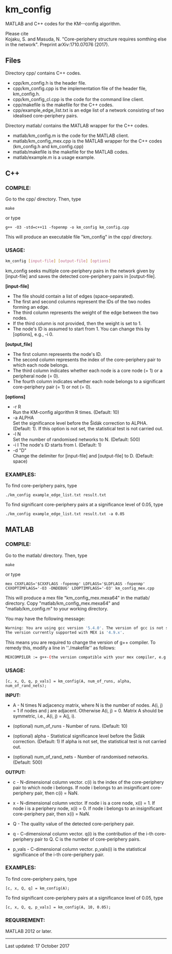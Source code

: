 # km_config
MATLAB and C++ codes for the KM--config algorithm.

Please cite  
  Kojaku, S. and Masuda, N. "Core-periphery structure requires somthing else in the network". Preprint arXiv:1710.07076 (2017).


## Files
Directory cpp/ contains C++ codes.  
  * cpp/km_config.h is the header file.
  * cpp/km_config.cpp is the implementation file of the header file, km_config.h.
  * cpp/km_config_cl.cpp is the code for the command line client.
  * cpp/makefile is the makefile for the C++ codes. 
  * cpp/example_edge_list.txt is an edge list of a network consisting of two idealised core-periphery pairs.


Directory matlab/ contains the MATLAB wrapper for the C++ codes.  
  * matlab/km_config.m is the code for the MATLAB client.
  * matlab/km_config_mex.cpp is the MATLAB wrapper for the C++ codes (km_config.h and km_config.cpp)
  * matlab/makefile is the makefile for the MATLAB codes. 
  * matlab/example.m is a usage example.
   

## C++ 

### COMPILE:

  Go to the cpp/ directory. Then, type
        
    make
       
  or type
        
    g++ -O3 -std=c++11 -fopenmp -o km_config km_config.cpp
    	
  This will produce an executable file "km_config" in the cpp/ directory.
 
 
### USAGE:
  ``` bash
  km_config [input-file] [output-file] [options]
  ```

  km_config seeks multiple core-periphery pairs in the network given by [input-file] and saves the detected core-periphery pairs in [output-file].
  
**[input-file]**  
 * The file should contain a list of edges (space-separated).  
 * The first and second columns represent the IDs of the two nodes forming an edge.
 * The third column represents the weight of the edge between the two nodes. 
 * If the third column is not provided, then the weight is set to 1.  
 * The node's ID is assumed to start from 1. You can change this by [options], e.g., -i 0.
  
**[output_file]**  
 * The first column represents the node's ID.
 * The second column represents the index of the core-periphery pair to which each node belongs.
 * The third column indicates whether each node is a core node (= 1) or a peripheral node (= 0).
 * The fourth column indicates whether each node belongs to a significant core-periphery pair (= 1) or not (= 0).
  
  
**[options]**  
* -r R  
 Run the KM-config algorithm R times. (Default: 10)  
* -a ALPHA  
  Set the significance level before the Šidák correction to ALPHA. (Default: 1). If this option is not set, the statistical test is not carried out.
* -l N  
Set the number of randomised networks to N. (Default: 500)
* -i I
The node's ID starts from I. (Default: 1)
* -d "D"  
Change the delimiter for [input-file] and [output-file] to D. (Default: space)  


 ### EXAMPLES:
    
  To find core-periphery pairs, type
    
    ./km_config example_edge_list.txt result.txt
    
  To find significant core-periphery pairs at a significance level of 0.05, type
 
    ./km_config example_edge_list.txt result.txt -a 0.05 


## MATLAB  
      
### COMPILE:

  Go to the matlab/ directory. Then, type
        
    make
    
  or type
       
    mex CXXFLAGS='$CXXFLAGS -fopenmp' LDFLAGS='$LDFLAGS -fopenmp' CXXOPTIMFLAGS='-O3 -DNDEBUG' LDOPTIMFLAGS='-O3' km_config_mex.cpp 
    
  This will produce a mex file "km_config_mex.mexa64" in the matlab/ directory. 
  Copy "matlab/km_config_mex.mexa64" and "matlab/km_config.m" to your working directory.


  You may have the following message:
  
  ```bash
  Warning: You are using gcc version '5.4.0'. The version of gcc is not supported. 
  The version currently supported with MEX is '4.9.x'. 
  ```
  
  This means you are required to change the version of g++ compiler. 
  To remedy this, modify a line in ''./makefile'' as follows: 
  
  ```bash
  MEXCOMPILER := g++-(the version compatible with your mex compiler, e.g., g++-4.9) 
  ```
 
 ### USAGE:

    [c, x, Q, q, p_vals] = km_config(A, num_of_runs, alpha, num_of_rand_nets);
 
 
  **INPUT:** 
 
  * A - N times N adjacency matrix, where N is the number of nodes. A(i, j) = 1 if nodes and j are adjacent. Otherwise A(i, j) = 0. Matrix A should be symmetric, i.e., A(i, j) = A(j, i).
      
  * (optional) num_of_runs - Number of runs. (Default: 10) 
      
  * (optional) alpha - Statistical significance level before the Šidák correction. (Default: 1) If alpha is not set, the statistical test is not carried out. 
      
  * (optional) num_of_rand_nets - Number of randomised networks. (Default: 500) 


  **OUTPUT:**

  * c - N-dimensional column vector. c(i) is the index of the core-periphery pair to which node i belongs.
          If node i belongs to an insignificant core-periphery pair, then c(i) = NaN.
      
  * x - N-dimensional column vector. If node i is a core node, x(i) = 1. If node i is a periphery node, x(i) = 0.
          If node i belongs to an insignificant core-periphery pair, then x(i) = NaN.
      
  * Q - The quality value of the detected core-periphery pair.
      
  * q - C-dimensional column vector. q(i) is the contribution of the i-th core-periphery pair to Q.
          C is the number of core-periphery pairs.
      
  * p_vals - C-dimensional column vector. p_vals(i) is the statistical significance of the i-th core-periphery pair. 

  
### EXAMPLES:
    
To find core-periphery pairs, type 
 
    [c, x, Q, q] = km_config(A);

To find significant core-periphery pairs at a significance level of 0.05, type	
    
    [c, x, Q, q, p_vals] = km_config(A, 10, 0.05);


### REQUIREMENT: 
      
  MATLAB 2012 or later.

---
Last updated: 17 October 2017
